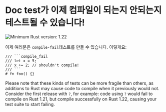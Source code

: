 # Doc test가 이제 컴파일이 되는지 안되는지 테스트될 수 있습니다!

![Minimum Rust version: 1.22](https://img.shields.io/badge/Minimum%20Rust%20Version-1.22-brightgreen.svg)

이제 여러분은 `compile-fail`테스트를 만들 수 있습니다. 이렇게요:

```
/// ```compile_fail
/// let x = 5;
/// x += 2; // shouldn't compile!
/// ```
# fn foo() {}
```

Please note that these kinds of tests can be more fragile than others, as
additions to Rust may cause code to compile when it previously would not.
Consider the first release with `?`, for example: code using `?` would fail
to compile on Rust 1.21, but compile successfully on Rust 1.22, causing your
test suite to start failing.